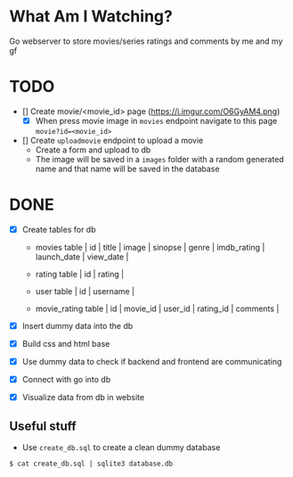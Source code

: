 # What Am I Watching?

Go webserver to store movies/series ratings and comments by me and my gf

# TODO

- [] Create movie/<movie_id> page (https://i.imgur.com/O6GyAM4.png)
  - [X] When press movie image in `movies` endpoint navigate to this page `movie?id=<movie_id>`
- [] Create `uploadmovie` endpoint to upload a movie
  - Create a form and upload to db
  - The image will be saved in a `images` folder with a random generated name and that name will be saved in the database


# DONE

- [X] Create tables for db
	- movies table
      | id | title | image | sinopse | genre | imdb_rating | launch_date | view_date |

	- rating table
      | id | rating |

	- user table
	  | id | username |

	- movie_rating table
	  | id | movie_id | user_id | rating_id | comments |

- [X] Insert dummy data into the db
- [X] Build css and html base
- [X] Use dummy data to check if backend and frontend are communicating
- [X] Connect with go into db
- [X] Visualize data from db in website


## Useful stuff

- Use `create_db.sql` to create a clean dummy database

```console
$ cat create_db.sql | sqlite3 database.db
```


